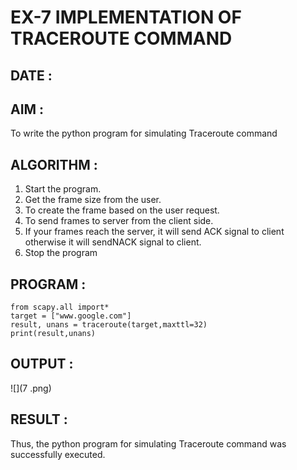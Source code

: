 # EX-7 IMPLEMENTATION OF TRACEROUTE COMMAND

## DATE :

## AIM :
To write the python program for simulating Traceroute command

## ALGORITHM :
1. Start the program.
2. Get the frame size from the user.
3. To create the frame based on the user request.
4. To send frames to server from the client side.
5. If your frames reach the server, it will send ACK signal to client
otherwise it will sendNACK signal to client.
6. Stop the program

## PROGRAM :
```
from scapy.all import*
target = ["www.google.com"]
result, unans = traceroute(target,maxttl=32)
print(result,unans)
```

## OUTPUT :
![](7 .png)

## RESULT :
Thus, the python program for simulating Traceroute command was successfully executed.
